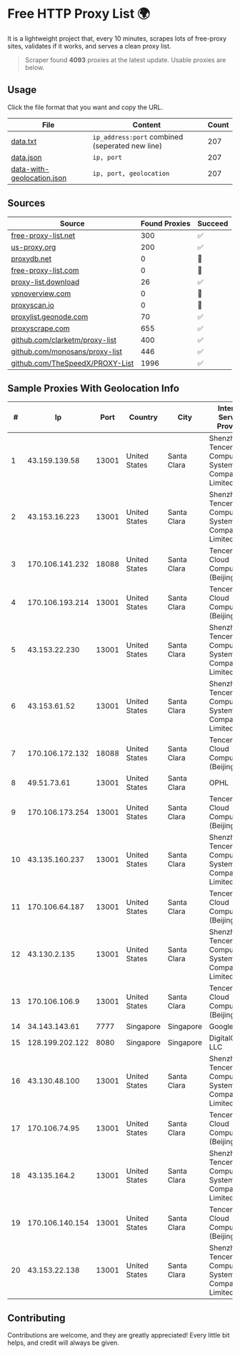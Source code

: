 
# Free HTTP Proxy List 🌍

It is a lightweight project that, every 10 minutes, scrapes lots of free-proxy sites, validates if it works, and serves a clean proxy list.


> Scraper found **4093** proxies at the latest update. Usable proxies are below.

## Usage

Click the file format that you want and copy the URL.


|File|Content|Count|
|----|-------|-----|
|[data.txt](https://raw.githubusercontent.com/themiralay/Proxy-List-World/master/data.txt)|`ip_address:port` combined (seperated new line)|207|
|[data.json](https://raw.githubusercontent.com/themiralay/Proxy-List-World/master/data.json)|`ip, port`|207|
|[data-with-geolocation.json](https://raw.githubusercontent.com/themiralay/Proxy-List-World/master/data-with-geolocation.json)|`ip, port, geolocation`|207|

## Sources

|Source|Found Proxies|Succeed|
|------|-------------|-------|
|[free-proxy-list.net](https://free-proxy-list.net)|300|✅|
|[us-proxy.org](https://www.us-proxy.org)|200|✅|
|[proxydb.net](http://proxydb.net)|0|🚫|
|[free-proxy-list.com](https://free-proxy-list.com/?page=&port=&type%5B%5D=http&type%5B%5D=https&up_time=0&search=Search)|0|🚫|
|[proxy-list.download](https://www.proxy-list.download/HTTP)|26|✅|
|[vpnoverview.com](https://vpnoverview.com/privacy/anonymous-browsing/free-proxy-servers)|0|🚫|
|[proxyscan.io](https://www.proxyscan.io)|0|🚫|
|[proxylist.geonode.com](https://proxylist.geonode.com/api/proxy-list?limit=300&page=1&sort_by=lastChecked&sort_type=desc&protocols=http,https)|70|✅|
|[proxyscrape.com](https://api.proxyscrape.com/v2/?request=displayproxies&protocol=http&timeout=10000&country=all&ssl=all&anonymity=all)|655|✅|
|[github.com/clarketm/proxy-list](https://raw.githubusercontent.com/clarketm/proxy-list/master/proxy-list-raw.txt)|400|✅|
|[github.com/monosans/proxy-list](https://raw.githubusercontent.com/monosans/proxy-list/main/proxies/http.txt)|446|✅|
|[github.com/TheSpeedX/PROXY-List](https://raw.githubusercontent.com/TheSpeedX/PROXY-List/master/http.txt)|1996|✅|


## Sample Proxies With Geolocation Info

|#|Ip|Port|Country|City|Internet Service Provider|
|-|--|----|-------|----|-------------------------|
|1|43.159.139.58|13001|United States|Santa Clara|Shenzhen Tencent Computer Systems Company Limited|
|2|43.153.16.223|13001|United States|Santa Clara|Shenzhen Tencent Computer Systems Company Limited|
|3|170.106.141.232|18088|United States|Santa Clara|Tencent Cloud Computing (Beijing) Co|
|4|170.106.193.214|13001|United States|Santa Clara|Tencent Cloud Computing (Beijing) Co|
|5|43.153.22.230|13001|United States|Santa Clara|Shenzhen Tencent Computer Systems Company Limited|
|6|43.153.61.52|13001|United States|Santa Clara|Shenzhen Tencent Computer Systems Company Limited|
|7|170.106.172.132|18088|United States|Santa Clara|Tencent Cloud Computing (Beijing) Co|
|8|49.51.73.61|13001|United States|Santa Clara|OPHL|
|9|170.106.173.254|13001|United States|Santa Clara|Tencent Cloud Computing (Beijing) Co|
|10|43.135.160.237|13001|United States|Santa Clara|Shenzhen Tencent Computer Systems Company Limited|
|11|170.106.64.187|13001|United States|Santa Clara|Tencent Cloud Computing (Beijing) Co|
|12|43.130.2.135|13001|United States|Santa Clara|Shenzhen Tencent Computer Systems Company Limited|
|13|170.106.106.9|13001|United States|Santa Clara|Tencent Cloud Computing (Beijing) Co|
|14|34.143.143.61|7777|Singapore|Singapore|Google LLC|
|15|128.199.202.122|8080|Singapore|Singapore|DigitalOcean, LLC|
|16|43.130.48.100|13001|United States|Santa Clara|Shenzhen Tencent Computer Systems Company Limited|
|17|170.106.74.95|13001|United States|Santa Clara|Tencent Cloud Computing (Beijing) Co|
|18|43.135.164.2|13001|United States|Santa Clara|Shenzhen Tencent Computer Systems Company Limited|
|19|170.106.140.154|13001|United States|Santa Clara|Tencent Cloud Computing (Beijing) Co|
|20|43.153.22.138|13001|United States|Santa Clara|Shenzhen Tencent Computer Systems Company Limited|



## Contributing

Contributions are welcome, and they are greatly appreciated! Every
little bit helps, and credit will always be given.

